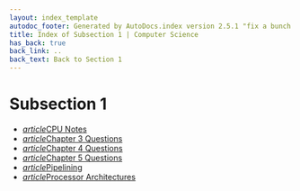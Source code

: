 ```yaml
---
layout: index_template
autodoc_footer: Generated by AutoDocs.index version 2.5.1 "fix a bunch of bugs" ⓒ Starwort, 2020
title: Index of Subsection 1 | Computer Science
has_back: true
back_link: ..
back_text: Back to Section 1
---
```


# **Subsection 1**

- <a href='./CPU_notes.md'><i title='MD file' class="material-icons">article</i>CPU Notes</a>
- <a href='./chapter_3_questions.md'><i title='MD file' class="material-icons">article</i>Chapter 3 Questions</a>
- <a href='./chapter_4_questions.md'><i title='MD file' class="material-icons">article</i>Chapter 4 Questions</a>
- <a href='./chapter_5_questions.md'><i title='MD file' class="material-icons">article</i>Chapter 5 Questions</a>
- <a href='./pipelining.md'><i title='MD file' class="material-icons">article</i>Pipelining</a>
- <a href='./processor_architectures.md'><i title='MD file' class="material-icons">article</i>Processor Architectures</a>
